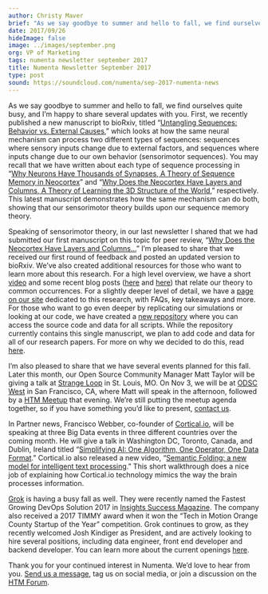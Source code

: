 ```yaml
---
author: Christy Maver
brief: "As we say goodbye to summer and hello to fall, we find ourselves quite busy, and I’m happy to share several updates with you. First, we recently published a new manuscript to bioRxiv, titled “Untangling Sequences: Behavior vs. External Causes,” which looks at how the same neural mechanism can process two different types of sequences: sequences where sensory inputs change due to external factors, and sequences where inputs change due to our own behavior (sensorimotor sequences)."
date: 2017/09/26
hideImage: false
image: ../images/september.png
org: VP of Marketing
tags: numenta newsletter september 2017
title: Numenta Newsletter September 2017
type: post
sound: https://soundcloud.com/numenta/sep-2017-numenta-news
---
```


As we say goodbye to summer and hello to fall, we find ourselves quite busy, and I’m happy to share several updates with you. First, we recently published a new manuscript to bioRxiv, titled “[Untangling Sequences: Behavior vs. External Causes](https://doi.org/10.1101/190678),” which looks at how the same neural mechanism can process two different types of sequences: sequences where sensory inputs change due to external factors, and sequences where inputs change due to our own behavior (sensorimotor sequences).  You may recall that we have written about each type of sequence processing in “[Why Neurons Have Thousands of Synapses, A Theory of Sequence Memory in Neocortex](/resources/papers/why-neurons-have-thousands-of-synapses-theory-of-sequence-memory-in-neocortex/)” and “[Why Does the Neocortex Have Layers and Columns, A Theory of Learning the 3D Structure of the World](/resources/papers/a-theory-of-how-columns-in-the-neocortex-enable-learning-the-structure-of-the-world/),” respectively.  This latest manuscript demonstrates how the same mechanism can do both, showing that our sensorimotor theory builds upon our sequence memory theory.

Speaking of sensorimotor theory, in our last newsletter I shared that we had submitted our first manuscript on this topic for peer review, “[Why Does the Neocortex Have Layers and Columns…](https://doi.org/10.1101/162263)”  I’m pleased to share that we received our first round of feedback and posted an updated version to bioRxiv.  We’ve also created additional resources for those who want to learn more about this research.  For a high level overview, we have a short [video](https://www.youtube.com/watch?v=fhnMUc36opI) and some recent blog posts ([here](/blog/2017/09/05/Blind-Spot/) and [here](/blog/2017/08/29/Method-of-Loci/)) that relate our theory to common occurrences. For a slightly deeper level of detail, we have a [page on our site](/resources/papers/a-theory-of-how-columns-in-the-neocortex-enable-learning-the-structure-of-the-world/) dedicated to this research, with FAQs, key takeaways and more.  For those who want to go even deeper by replicating our simulations or looking at our code, we have created a [new repository](https://github.com/numenta/htmpapers) where you can access the source code and data for all scripts.  While the repository currently contains this single manuscript, we plan to add code and data for all of our research papers. For more on why we decided to do this, read [here](/blog/2017/09/18/new-code-repository/).

I’m also pleased to share that we have several events planned for this fall.  Later this month, our Open Source Community Manager Matt Taylor will be giving a talk at [Strange Loop](/company/events/2017/09/28/strangeloop/) in St. Louis, MO.  On Nov 3, we will be at [ODSC West](/company/events/2017/11/03/odsc-west/) in San Francisco, CA, where Matt will speak in the afternoon, followed by a [HTM Meetup](https://www.meetup.com/numenta/events/243501858/) that evening.  We’re still putting the meetup agenda together, so if you have something you’d like to present, [contact us](mailto:marketing@numenta.com?subject=Interested%20in%20presenting%20at%20the%20HTM%20Meetup).

In Partner news, Francisco Webber, co-founder of [Cortical.io](http://www.cortical.io/), will be speaking at three Big Data events in three different countries over the coming month.  He will give a talk in Washington DC, Toronto, Canada, and Dublin, Ireland titled “[Simplifying AI: One Algorithm, One Operator, One Data Format](http://www.cortical.io/company/events/).” Cortical.io also released a new video, “[Semantic Folding: a new model for intelligent text processing](https://www.youtube.com/watch?v=HLuRQKzYbb8).” This short walkthrough does a nice job of explaining how Cortical.io technology mimics the way the brain processes information.

[Grok](http://www.grokstream.com/) is having a busy fall as well. They were recently named the Fastest Growing DevOps Solution 2017 in [Insights Success Magazine](http://www.insightssuccess.com/grok-transforming-cloud-operations-with-machine-intelligence-and-automation/). The company also received a 2017 TIMMY award when it won the “Tech in Motion Orange County Startup of the Year” competition.  Grok continues to grow, as they recently welcomed Josh Kindiger as President, and are actively looking to hire several positions, including data engineer, front end developer and backend developer.  You can learn more about the current openings [here](http://grokstream.com/careers/).

Thank you for your continued interest in Numenta. We’d love to hear from you.  [Send us a message](/contact/), tag us on social media, or join a discussion on the [HTM Forum](https://discourse.numenta.org/). 
